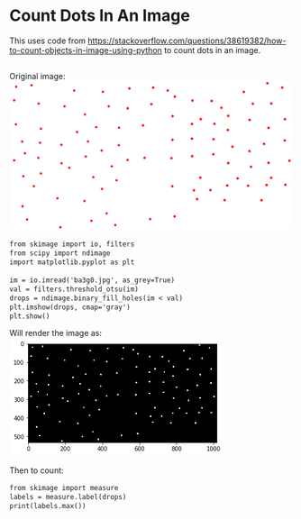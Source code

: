 # Count Dots In An Image

This uses code from https://stackoverflow.com/questions/38619382/how-to-count-objects-in-image-using-python to count dots in an image. 

##

Original image: 
![Alt text](https://github.com/docligot/object_counter/blob/main/dots.png)

```
from skimage import io, filters
from scipy import ndimage
import matplotlib.pyplot as plt

im = io.imread('ba3g0.jpg', as_grey=True)
val = filters.threshold_otsu(im)
drops = ndimage.binary_fill_holes(im < val)
plt.imshow(drops, cmap='gray')
plt.show()
```

Will render the image as: 
![Alt text](https://github.com/docligot/object_counter/blob/main/bw_dots.png)

Then to count: 

```
from skimage import measure
labels = measure.label(drops)
print(labels.max())
```

